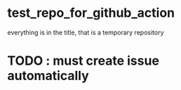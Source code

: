 # test_repo_for_github_action
everything is in the title, that is a temporary repository


# TODO : must create issue automatically

<!-- TODO : must create issue automatically -->
<!-- TODO : must create issue automatically 2 -->
<!-- TODO : must create issue automatically 3 -->
<!-- TODO : must create issue automatically 4 -->
